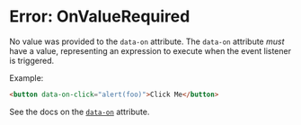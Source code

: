 # Error: OnValueRequired

No value was provided to the `data-on` attribute. The `data-on` attribute _must_ have a value, representing an expression to execute when the event listener is triggered.

Example:

```html
<button data-on-click="alert(foo)">Click Me</button>
```

See the docs on the [`data-on`](/reference/attribute_plugins#data-on) attribute.